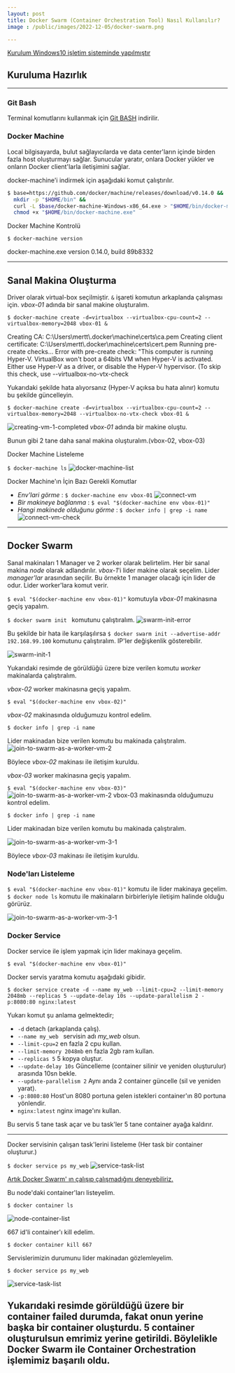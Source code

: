 ```yaml
---
layout: post
title: Docker Swarm (Container Orchestration Tool) Nasıl Kullanılır?
image : /public/images/2022-12-05/docker-swarm.png

---
```


<ins>Kurulum Windows10 işletim sisteminde yapılmıştır<ins>

## Kuruluma Hazırlık ##
---

### Git Bash ###
Terminal komutlarını kullanmak için [Git BASH](https://gitforwindows.org/) indirilir.
 

### Docker Machine ###
Local bilgisayarda, bulut sağlayıcılarda ve data center'ların içinde birden fazla host oluşturmayı sağlar.
Sunucular yaratır, onlara Docker yükler ve onların Docker client'larla iletişimini sağlar.

docker-machine'i indirmek için aşağıdaki komut çalıştırılır.

``` bash
$ base=https://github.com/docker/machine/releases/download/v0.14.0 &&
  mkdir -p "$HOME/bin" &&
  curl -L $base/docker-machine-Windows-x86_64.exe > "$HOME/bin/docker-machine.exe" &&
  chmod +x "$HOME/bin/docker-machine.exe"

```
  
Docker Machine Kontrolü

`$ docker-machine version`

<span class="result">docker-machine.exe version 0.14.0, build 89b8332</span>

---

## Sanal Makina Oluşturma ##
 Driver olarak virtual-box seçilmiştir. `&` işareti komutun arkaplanda çalışması için. *vbox-01* adında bir sanal makine oluşturalım.

`$ docker-machine create -d=virtualbox --virtualbox-cpu-count=2 --virtualbox-memory=2048 vbox-01 &`

<span class="result">
Creating CA: C:\Users\mertt\.docker\machine\certs\ca.pem
Creating client certificate: C:\Users\mertt\.docker\machine\certs\cert.pem
Running pre-create checks...
Error with pre-create check: "This computer is running Hyper-V. VirtualBox won't boot a 64bits VM when Hyper-V is activated. Either use Hyper-V as a driver, or disable the Hyper-V hypervisor. (To skip this check, use --virtualbox-no-vtx-check</span>

Yukarıdaki şekilde hata alıyorsanız (Hyper-V açıksa bu hata alınır) komutu bu şekilde güncelleyin.

 `$ docker-machine create -d=virtualbox --virtualbox-cpu-count=2 --virtualbox-memory=2048 --virtualbox-no-vtx-check vbox-01 &`

![creating-vm-1-completed]({{site.baseurl}}/public/images/2022-12-05/creating-vm-1-completed.PNG)
*vbox-01* adında bir makine oluştu.

Bunun gibi 2 tane daha sanal makina oluşturalım.(vbox-02, vbox-03)

Docker Machine Listeleme

`$ docker-machine ls`
![docker-machine-list]({{site.baseurl}}/public/images/2022-12-05/docker-machine-list.PNG)

Docker Machine'ın İçin Bazı Gerekli Komutlar
- *Env'lari görme* : `$ docker-machine env vbox-01`
![connect-vm]({{site.baseurl}}/public/images/2022-12-05/connect-vm.PNG)
- *Bir  makineye bağlanma* : `$ eval "$(docker-machine env vbox-01)"`
- *Hangi makinede olduğunu görme* : `$ docker info | grep -i name`
![connect-vm-check]({{site.baseurl}}/public/images/2022-12-05/connect-vm-check.PNG)

---

## Docker Swarm ##
Sanal makinaları 1 Manager ve 2 worker olarak belirtelim. Her bir sanal makina *node* olarak adlandırılır.
*vbox-1*'i lider makine olarak seçelim. Lider *manager'lar* arasından seçilir. Bu örnekte 1 manager olacağı için lider de odur. Lider worker'lara komut verir.

`$ eval "$(docker-machine env vbox-01)"` komutuyla *vbox-01* makinasına geçiş yapalım.

`$ docker swarm init ` komutunu çalıştıralım.
![swarm-init-error]({{site.baseurl}}/public/images/2022-12-05/swarm-init.PNG)

Bu şekilde bir hata ile karşılaşılırsa `$ docker swarm init --advertise-addr 192.168.99.100` komutunu çalıştıralım. IP'ler değişkenlik gösterebilir.

![swarm-init-1]({{site.baseurl}}/public/images/2022-12-05/swarm-init-1.PNG)

Yukarıdaki resimde de görüldüğü üzere bize verilen komutu *worker* makinalarda çalıştıralım.

*vbox-02* worker makinasına geçiş yapalım. 

`$ eval "$(docker-machine env vbox-02)"`

*vbox-02* makinasında olduğumuzu kontrol edelim.

`$ docker info | grep -i name`

 Lider makinadan bize verilen komutu bu makinada çalıştıralım.
![join-to-swarm-as-a-worker-vm-2]({{site.baseurl}}/public/images/2022-12-05/join-to-swarm-as-a-worker-vm-2.PNG)

Böylece *vbox-02* makinası ile iletişim kuruldu.


*vbox-03* worker makinasına geçiş yapalım. 

`$ eval "$(docker-machine env vbox-03)"`
![join-to-swarm-as-a-worker-vm-2]({{site.baseurl}}/public/images/2022-12-05/join-to-swarm-as-a-worker-vm-3.PNG)
vbox-03 makinasında olduğumuzu kontrol edelim.

`$ docker info | grep -i name`

Lider makinadan bize verilen komutu bu makinada çalıştıralım.

![join-to-swarm-as-a-worker-vm-3-1]({{site.baseurl}}/public/images/2022-12-05/join-to-swarm-as-a-worker-vm-3-1.PNG)
 
Böylece *vbox-03* makinası ile iletişim kuruldu.


### Node'ları Listeleme ###
`$ eval "$(docker-machine env vbox-01)"` komutu ile lider makinaya geçelim.
`$ docker node ls` komutu ile makinaların birbirleriyle iletişim halinde olduğu görürüz.

![join-to-swarm-as-a-worker-vm-3-1]({{site.baseurl}}/public/images/2022-12-05/see-node-list.PNG)


### Docker Service ###

Docker service ile işlem yapmak için lider makinaya geçelim.

`$ eval "$(docker-machine env vbox-01)"`

Docker servis yaratma komutu aşağıdaki gibidir.

`$ docker service create -d --name my_web --limit-cpu=2 --limit-memory 2048mb --replicas 5 --update-delay 10s --update-parallelism 2 -p:8080:80 nginx:latest`

Yukarı komut şu anlama gelmektedir;
- `-d` detach (arkaplanda çalış).
- `--name my_web ` servisin adı *my_web* olsun.
- `--limit-cpu=2` en fazla 2 cpu kullan.
- `--limit-memory 2048mb` en fazla 2gb ram kullan.
- `--replicas 5` 5 kopya oluştur.
- `--update-delay 10s` Güncelleme (container silinir ve yeniden oluşturulur) arasında 10sn bekle.
- `--update-parallelism 2` Aynı anda 2 container güncelle (sil ve yeniden yarat).
- `-p:8080:80` Host'un 8080 portuna gelen istekleri container'ın 80 portuna yönlendir.
- `nginx:latest` nginx image'ını kullan.

Bu servis 5 tane task açar ve bu task'ler 5 tane container ayağa kaldırır.

---
Docker servisinin çalışan task'lerini listeleme (Her task bir container oluşturur.)

`$ docker service ps my_web`
![service-task-list]({{site.baseurl}}/public/images/2022-12-05/service-task-list.PNG)


<ins>Artık Docker Swarm' ın çalışıp çalışmadığını deneyebiliriz.<ins>

Bu node'daki container'ları listeyelim.

`$ docker container ls`

![node-container-list]({{site.baseurl}}/public/images/2022-12-05/node-uzerindeki-cont-list.PNG)


667 id'li container'ı kill edelim.

`$ docker container kill 667`

Servislerimizin durumunu lider makinadan gözlemleyelim.

`$ docker service ps my_web`

![service-task-list]({{site.baseurl}}/public/images/2022-12-05/node-uzerindeki-cont-list_kill-and-create_new_cont.PNG)

Yukarıdaki resimde görüldüğü üzere bir container failed durumda, fakat onun yerine başka bir container oluşturdu. 
5 container oluşturulsun emrimiz yerine getirildi.
Böylelikle Docker Swarm ile Container Orchestration işlemimiz başarılı oldu.
---

